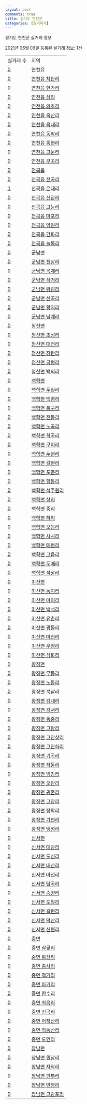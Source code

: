 ```yaml
---
layout: post
comments: true
title: 경기도 연천군
categories: [실거래가]
---
```


경기도 연천군 실거래 정보

2021년 06월 09일 등록된 실거래 정보: 1건


<table>
  <tr>
    <td>실거래 수</td>
    <td>지역</td>
  </tr>

  
  <tr>
    <td><a href="4180025000.html">0</a></td>
    <td><a href="4180025000.html">연천읍</a></td>
  </tr>
    

  <tr>
    <td><a href="4180025021.html">0</a></td>
    <td><a href="4180025021.html">연천읍 차탄리</a></td>
  </tr>
    

  <tr>
    <td><a href="4180025022.html">0</a></td>
    <td><a href="4180025022.html">연천읍 현가리</a></td>
  </tr>
    

  <tr>
    <td><a href="4180025023.html">0</a></td>
    <td><a href="4180025023.html">연천읍 상리</a></td>
  </tr>
    

  <tr>
    <td><a href="4180025024.html">0</a></td>
    <td><a href="4180025024.html">연천읍 와초리</a></td>
  </tr>
    

  <tr>
    <td><a href="4180025025.html">0</a></td>
    <td><a href="4180025025.html">연천읍 옥산리</a></td>
  </tr>
    

  <tr>
    <td><a href="4180025026.html">0</a></td>
    <td><a href="4180025026.html">연천읍 읍내리</a></td>
  </tr>
    

  <tr>
    <td><a href="4180025027.html">0</a></td>
    <td><a href="4180025027.html">연천읍 동막리</a></td>
  </tr>
    

  <tr>
    <td><a href="4180025028.html">0</a></td>
    <td><a href="4180025028.html">연천읍 통현리</a></td>
  </tr>
    

  <tr>
    <td><a href="4180025029.html">0</a></td>
    <td><a href="4180025029.html">연천읍 고문리</a></td>
  </tr>
    

  <tr>
    <td><a href="4180025030.html">0</a></td>
    <td><a href="4180025030.html">연천읍 부곡리</a></td>
  </tr>
    

  <tr>
    <td><a href="4180025300.html">0</a></td>
    <td><a href="4180025300.html">전곡읍</a></td>
  </tr>
    

  <tr>
    <td><a href="4180025321.html">0</a></td>
    <td><a href="4180025321.html">전곡읍 전곡리</a></td>
  </tr>
    

  <tr>
    <td><a href="4180025322.html">1</a></td>
    <td><a href="4180025322.html">전곡읍 은대리</a></td>
  </tr>
    

  <tr>
    <td><a href="4180025323.html">0</a></td>
    <td><a href="4180025323.html">전곡읍 신답리</a></td>
  </tr>
    

  <tr>
    <td><a href="4180025324.html">0</a></td>
    <td><a href="4180025324.html">전곡읍 고능리</a></td>
  </tr>
    

  <tr>
    <td><a href="4180025325.html">0</a></td>
    <td><a href="4180025325.html">전곡읍 마포리</a></td>
  </tr>
    

  <tr>
    <td><a href="4180025326.html">0</a></td>
    <td><a href="4180025326.html">전곡읍 양원리</a></td>
  </tr>
    

  <tr>
    <td><a href="4180025327.html">0</a></td>
    <td><a href="4180025327.html">전곡읍 간파리</a></td>
  </tr>
    

  <tr>
    <td><a href="4180025328.html">0</a></td>
    <td><a href="4180025328.html">전곡읍 늘목리</a></td>
  </tr>
    

  <tr>
    <td><a href="4180031000.html">0</a></td>
    <td><a href="4180031000.html">군남면</a></td>
  </tr>
    

  <tr>
    <td><a href="4180031021.html">0</a></td>
    <td><a href="4180031021.html">군남면 진상리</a></td>
  </tr>
    

  <tr>
    <td><a href="4180031022.html">0</a></td>
    <td><a href="4180031022.html">군남면 옥계리</a></td>
  </tr>
    

  <tr>
    <td><a href="4180031023.html">0</a></td>
    <td><a href="4180031023.html">군남면 삼거리</a></td>
  </tr>
    

  <tr>
    <td><a href="4180031024.html">0</a></td>
    <td><a href="4180031024.html">군남면 왕림리</a></td>
  </tr>
    

  <tr>
    <td><a href="4180031025.html">0</a></td>
    <td><a href="4180031025.html">군남면 선곡리</a></td>
  </tr>
    

  <tr>
    <td><a href="4180031026.html">0</a></td>
    <td><a href="4180031026.html">군남면 황지리</a></td>
  </tr>
    

  <tr>
    <td><a href="4180031027.html">0</a></td>
    <td><a href="4180031027.html">군남면 남계리</a></td>
  </tr>
    

  <tr>
    <td><a href="4180032000.html">0</a></td>
    <td><a href="4180032000.html">청산면</a></td>
  </tr>
    

  <tr>
    <td><a href="4180032021.html">0</a></td>
    <td><a href="4180032021.html">청산면 초성리</a></td>
  </tr>
    

  <tr>
    <td><a href="4180032022.html">0</a></td>
    <td><a href="4180032022.html">청산면 대전리</a></td>
  </tr>
    

  <tr>
    <td><a href="4180032023.html">0</a></td>
    <td><a href="4180032023.html">청산면 장탄리</a></td>
  </tr>
    

  <tr>
    <td><a href="4180032024.html">0</a></td>
    <td><a href="4180032024.html">청산면 궁평리</a></td>
  </tr>
    

  <tr>
    <td><a href="4180032025.html">0</a></td>
    <td><a href="4180032025.html">청산면 백의리</a></td>
  </tr>
    

  <tr>
    <td><a href="4180033000.html">0</a></td>
    <td><a href="4180033000.html">백학면</a></td>
  </tr>
    

  <tr>
    <td><a href="4180033021.html">0</a></td>
    <td><a href="4180033021.html">백학면 두일리</a></td>
  </tr>
    

  <tr>
    <td><a href="4180033022.html">0</a></td>
    <td><a href="4180033022.html">백학면 백령리</a></td>
  </tr>
    

  <tr>
    <td><a href="4180033023.html">0</a></td>
    <td><a href="4180033023.html">백학면 통구리</a></td>
  </tr>
    

  <tr>
    <td><a href="4180033024.html">0</a></td>
    <td><a href="4180033024.html">백학면 전동리</a></td>
  </tr>
    

  <tr>
    <td><a href="4180033025.html">0</a></td>
    <td><a href="4180033025.html">백학면 노곡리</a></td>
  </tr>
    

  <tr>
    <td><a href="4180033026.html">0</a></td>
    <td><a href="4180033026.html">백학면 학곡리</a></td>
  </tr>
    

  <tr>
    <td><a href="4180033027.html">0</a></td>
    <td><a href="4180033027.html">백학면 구미리</a></td>
  </tr>
    

  <tr>
    <td><a href="4180033028.html">0</a></td>
    <td><a href="4180033028.html">백학면 두현리</a></td>
  </tr>
    

  <tr>
    <td><a href="4180033029.html">0</a></td>
    <td><a href="4180033029.html">백학면 갈현리</a></td>
  </tr>
    

  <tr>
    <td><a href="4180033030.html">0</a></td>
    <td><a href="4180033030.html">백학면 포춘리</a></td>
  </tr>
    

  <tr>
    <td><a href="4180033031.html">0</a></td>
    <td><a href="4180033031.html">백학면 항동리</a></td>
  </tr>
    

  <tr>
    <td><a href="4180033033.html">0</a></td>
    <td><a href="4180033033.html">백학면 석주원리</a></td>
  </tr>
    

  <tr>
    <td><a href="4180033034.html">0</a></td>
    <td><a href="4180033034.html">백학면 상리</a></td>
  </tr>
    

  <tr>
    <td><a href="4180033035.html">0</a></td>
    <td><a href="4180033035.html">백학면 중리</a></td>
  </tr>
    

  <tr>
    <td><a href="4180033036.html">0</a></td>
    <td><a href="4180033036.html">백학면 하리</a></td>
  </tr>
    

  <tr>
    <td><a href="4180033037.html">0</a></td>
    <td><a href="4180033037.html">백학면 오음리</a></td>
  </tr>
    

  <tr>
    <td><a href="4180033038.html">0</a></td>
    <td><a href="4180033038.html">백학면 사시리</a></td>
  </tr>
    

  <tr>
    <td><a href="4180033039.html">0</a></td>
    <td><a href="4180033039.html">백학면 매현리</a></td>
  </tr>
    

  <tr>
    <td><a href="4180033040.html">0</a></td>
    <td><a href="4180033040.html">백학면 고읍리</a></td>
  </tr>
    

  <tr>
    <td><a href="4180033041.html">0</a></td>
    <td><a href="4180033041.html">백학면 두매리</a></td>
  </tr>
    

  <tr>
    <td><a href="4180033046.html">0</a></td>
    <td><a href="4180033046.html">백학면 석장리</a></td>
  </tr>
    

  <tr>
    <td><a href="4180034000.html">0</a></td>
    <td><a href="4180034000.html">미산면</a></td>
  </tr>
    

  <tr>
    <td><a href="4180034021.html">0</a></td>
    <td><a href="4180034021.html">미산면 동이리</a></td>
  </tr>
    

  <tr>
    <td><a href="4180034022.html">0</a></td>
    <td><a href="4180034022.html">미산면 아미리</a></td>
  </tr>
    

  <tr>
    <td><a href="4180034023.html">0</a></td>
    <td><a href="4180034023.html">미산면 백석리</a></td>
  </tr>
    

  <tr>
    <td><a href="4180034024.html">0</a></td>
    <td><a href="4180034024.html">미산면 유촌리</a></td>
  </tr>
    

  <tr>
    <td><a href="4180034025.html">0</a></td>
    <td><a href="4180034025.html">미산면 광동리</a></td>
  </tr>
    

  <tr>
    <td><a href="4180034026.html">0</a></td>
    <td><a href="4180034026.html">미산면 마전리</a></td>
  </tr>
    

  <tr>
    <td><a href="4180034027.html">0</a></td>
    <td><a href="4180034027.html">미산면 우정리</a></td>
  </tr>
    

  <tr>
    <td><a href="4180034028.html">0</a></td>
    <td><a href="4180034028.html">미산면 삼화리</a></td>
  </tr>
    

  <tr>
    <td><a href="4180035000.html">0</a></td>
    <td><a href="4180035000.html">왕징면</a></td>
  </tr>
    

  <tr>
    <td><a href="4180035021.html">0</a></td>
    <td><a href="4180035021.html">왕징면 무등리</a></td>
  </tr>
    

  <tr>
    <td><a href="4180035022.html">0</a></td>
    <td><a href="4180035022.html">왕징면 노동리</a></td>
  </tr>
    

  <tr>
    <td><a href="4180035023.html">0</a></td>
    <td><a href="4180035023.html">왕징면 북삼리</a></td>
  </tr>
    

  <tr>
    <td><a href="4180035024.html">0</a></td>
    <td><a href="4180035024.html">왕징면 강내리</a></td>
  </tr>
    

  <tr>
    <td><a href="4180035025.html">0</a></td>
    <td><a href="4180035025.html">왕징면 강서리</a></td>
  </tr>
    

  <tr>
    <td><a href="4180035026.html">0</a></td>
    <td><a href="4180035026.html">왕징면 동중리</a></td>
  </tr>
    

  <tr>
    <td><a href="4180035027.html">0</a></td>
    <td><a href="4180035027.html">왕징면 고왕리</a></td>
  </tr>
    

  <tr>
    <td><a href="4180035028.html">0</a></td>
    <td><a href="4180035028.html">왕징면 고잔상리</a></td>
  </tr>
    

  <tr>
    <td><a href="4180035029.html">0</a></td>
    <td><a href="4180035029.html">왕징면 고잔하리</a></td>
  </tr>
    

  <tr>
    <td><a href="4180035030.html">0</a></td>
    <td><a href="4180035030.html">왕징면 기곡리</a></td>
  </tr>
    

  <tr>
    <td><a href="4180035031.html">0</a></td>
    <td><a href="4180035031.html">왕징면 작동리</a></td>
  </tr>
    

  <tr>
    <td><a href="4180035032.html">0</a></td>
    <td><a href="4180035032.html">왕징면 임강리</a></td>
  </tr>
    

  <tr>
    <td><a href="4180035033.html">0</a></td>
    <td><a href="4180035033.html">왕징면 오탄리</a></td>
  </tr>
    

  <tr>
    <td><a href="4180035034.html">0</a></td>
    <td><a href="4180035034.html">왕징면 귀존리</a></td>
  </tr>
    

  <tr>
    <td><a href="4180035035.html">0</a></td>
    <td><a href="4180035035.html">왕징면 고장리</a></td>
  </tr>
    

  <tr>
    <td><a href="4180035036.html">0</a></td>
    <td><a href="4180035036.html">왕징면 장학리</a></td>
  </tr>
    

  <tr>
    <td><a href="4180035037.html">0</a></td>
    <td><a href="4180035037.html">왕징면 가천리</a></td>
  </tr>
    

  <tr>
    <td><a href="4180035038.html">0</a></td>
    <td><a href="4180035038.html">왕징면 냉정리</a></td>
  </tr>
    

  <tr>
    <td><a href="4180036000.html">0</a></td>
    <td><a href="4180036000.html">신서면</a></td>
  </tr>
    

  <tr>
    <td><a href="4180036021.html">0</a></td>
    <td><a href="4180036021.html">신서면 대광리</a></td>
  </tr>
    

  <tr>
    <td><a href="4180036022.html">0</a></td>
    <td><a href="4180036022.html">신서면 도신리</a></td>
  </tr>
    

  <tr>
    <td><a href="4180036023.html">0</a></td>
    <td><a href="4180036023.html">신서면 내산리</a></td>
  </tr>
    

  <tr>
    <td><a href="4180036024.html">0</a></td>
    <td><a href="4180036024.html">신서면 마전리</a></td>
  </tr>
    

  <tr>
    <td><a href="4180036025.html">0</a></td>
    <td><a href="4180036025.html">신서면 답곡리</a></td>
  </tr>
    

  <tr>
    <td><a href="4180036026.html">0</a></td>
    <td><a href="4180036026.html">신서면 승양리</a></td>
  </tr>
    

  <tr>
    <td><a href="4180036027.html">0</a></td>
    <td><a href="4180036027.html">신서면 도밀리</a></td>
  </tr>
    

  <tr>
    <td><a href="4180036028.html">0</a></td>
    <td><a href="4180036028.html">신서면 갈현리</a></td>
  </tr>
    

  <tr>
    <td><a href="4180036029.html">0</a></td>
    <td><a href="4180036029.html">신서면 덕산리</a></td>
  </tr>
    

  <tr>
    <td><a href="4180036030.html">0</a></td>
    <td><a href="4180036030.html">신서면 신현리</a></td>
  </tr>
    

  <tr>
    <td><a href="4180037000.html">0</a></td>
    <td><a href="4180037000.html">중면</a></td>
  </tr>
    

  <tr>
    <td><a href="4180037021.html">0</a></td>
    <td><a href="4180037021.html">중면 삼곶리</a></td>
  </tr>
    

  <tr>
    <td><a href="4180037022.html">0</a></td>
    <td><a href="4180037022.html">중면 횡산리</a></td>
  </tr>
    

  <tr>
    <td><a href="4180037023.html">0</a></td>
    <td><a href="4180037023.html">중면 중사리</a></td>
  </tr>
    

  <tr>
    <td><a href="4180037024.html">0</a></td>
    <td><a href="4180037024.html">중면 적거리</a></td>
  </tr>
    

  <tr>
    <td><a href="4180037025.html">0</a></td>
    <td><a href="4180037025.html">중면 마거리</a></td>
  </tr>
    

  <tr>
    <td><a href="4180037026.html">0</a></td>
    <td><a href="4180037026.html">중면 합수리</a></td>
  </tr>
    

  <tr>
    <td><a href="4180037027.html">0</a></td>
    <td><a href="4180037027.html">중면 적음리</a></td>
  </tr>
    

  <tr>
    <td><a href="4180037028.html">0</a></td>
    <td><a href="4180037028.html">중면 진곡리</a></td>
  </tr>
    

  <tr>
    <td><a href="4180037029.html">0</a></td>
    <td><a href="4180037029.html">중면 어적산리</a></td>
  </tr>
    

  <tr>
    <td><a href="4180037030.html">0</a></td>
    <td><a href="4180037030.html">중면 적동산리</a></td>
  </tr>
    

  <tr>
    <td><a href="4180037031.html">0</a></td>
    <td><a href="4180037031.html">중면 도연리</a></td>
  </tr>
    

  <tr>
    <td><a href="4180038000.html">0</a></td>
    <td><a href="4180038000.html">장남면</a></td>
  </tr>
    

  <tr>
    <td><a href="4180038021.html">0</a></td>
    <td><a href="4180038021.html">장남면 원당리</a></td>
  </tr>
    

  <tr>
    <td><a href="4180038022.html">0</a></td>
    <td><a href="4180038022.html">장남면 자작리</a></td>
  </tr>
    

  <tr>
    <td><a href="4180038023.html">0</a></td>
    <td><a href="4180038023.html">장남면 판부리</a></td>
  </tr>
    

  <tr>
    <td><a href="4180038024.html">0</a></td>
    <td><a href="4180038024.html">장남면 반정리</a></td>
  </tr>
    

  <tr>
    <td><a href="4180038025.html">0</a></td>
    <td><a href="4180038025.html">장남면 고랑포리</a></td>
  </tr>
    


</table>
    